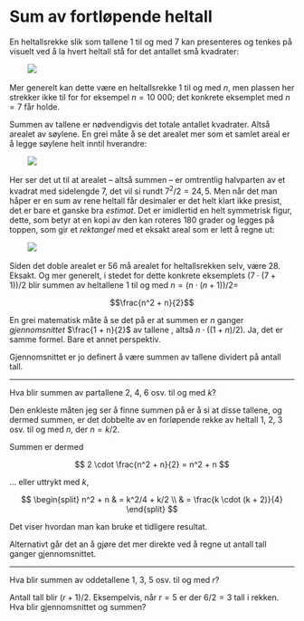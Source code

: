 # Sum av fortløpende heltall

En heltallsrekke slik som tallene 1 til og med 7 kan presenteres og tenkes på visuelt ved å la hvert heltall stå for det antallet små kvadrater:

&nbsp;&nbsp;&nbsp;&nbsp;&nbsp;&nbsp;&nbsp;&nbsp;<img src="figurer/heltallsrekke.svg">

Mer generelt kan dette være en heltallsrekke 1 til og med $n$, men plassen her strekker ikke til for for eksempel $n = 10\:000$; det konkrete eksemplet med $n = 7$ får holde.

Summen av tallene er nødvendigvis det totale antallet kvadrater. Altså arealet av søylene. En grei måte å se det arealet mer som et samlet areal er å legge søylene helt inntil hverandre:

&nbsp;&nbsp;&nbsp;&nbsp;&nbsp;&nbsp;&nbsp;&nbsp;<img src="figurer/heltallsrekke samlet.svg">

Her ser det ut til at arealet &ndash; altså summen &ndash; er omtrentlig halvparten av et kvadrat med sidelengde 7, det vil si rundt $7^2/2 = 24,5$. Men når det man håper er en sum av rene heltall får desimaler er det helt klart ikke presist, det er bare et ganske bra *estimat*. Det er imidlertid en helt symmetrisk figur, dette, som betyr at en kopi av den kan roteres 180 grader og legges på toppen, som gir et *rektangel* med et eksakt areal som er lett å regne ut:

&nbsp;&nbsp;&nbsp;&nbsp;&nbsp;&nbsp;&nbsp;&nbsp;<img src="figurer/heltallsrekke samlet og doblet.svg">


Siden det doble arealet er 56 må arealet for heltallsrekken selv, være 28. Eksakt. Og mer generelt, i stedet for dette konkrete eksemplets $\left(7 \cdot (7 + 1)\right)/2$ blir summen av heltallene 1 til og med $n = \left( n \cdot (n + 1) \right)/2 =$

$$\frac{n^2 + n}{2}$$

En grei matematisk måte å se det på er at summen er $n$ ganger *gjennomsnittet* $\frac{1  +  n}{2}$  av tallene , altså $n \cdot \left( (1 + n)/2 \right)$. Ja, det er samme formel. Bare et annet perspektiv.

Gjennomsnittet er jo definert å være summen av tallene dividert på antall tall.


---

Hva blir summen av partallene 2, 4, 6 osv. til og med $k$?

Den enkleste måten jeg ser å finne summen på er å si at disse tallene, og dermed summen, er det dobbelte av en forløpende rekke av heltall 1, 2, 3 osv. til og med $n$, der $n = k/2$.

Summen er dermed

$$
2 \cdot \frac{n^2 + n}{2} = n^2 + n
$$

&hellip; eller uttrykt med $k$,

$$
\begin{split}
n^2 + n & = k^2/4 + k/2 \\
& = \frac{k \cdot (k + 2)}{4}
\end{split}
$$

Det viser hvordan man kan bruke et tidligere resultat.

Alternativt går det an å gjøre det mer direkte ved å regne ut antall tall ganger gjennomsnittet.


---

Hva blir summen av oddetallene 1, 3, 5 osv. til og med $r$?

Antall tall blir $(r + 1)/2$. Eksempelvis, når $r = 5$ er der $6/2 = 3$ tall i rekken. Hva blir gjennomsnittet og summen?
